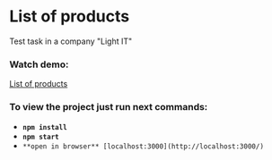 # List of products
Test task in a company "Light IT"

### Watch demo:
[List of products](https://supfiger.github.io/list-of-products/)

### To view the project just run next commands:
  - **`npm install`**
  - **`npm start`**
  - `**open in browser** [localhost:3000](http://localhost:3000/)`
